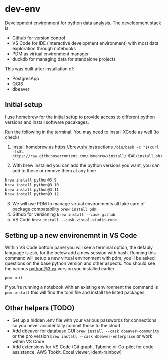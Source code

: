 # dev-env
Development environment for python data analysis. The development stack is 
- Github for version control
- VS Code for IDE (interactive development environment) with most data exploration through notebooks
- PDM as virtual environment manager
- duckdb for managing data for standalone projects 

This was built after installation of:
- PostgresApp
- QGIS
- dbeaver

## Initial setup
I use homebrew for the initial setup to provide access to different python versions and install software pacakages.

Run the following in the terminal. You may need to install XCode as well (to check)

1. Install homebrew as https://brew.sh/ instructions
`/bin/bash -c "$(curl -fsSL https://raw.githubusercontent.com/Homebrew/install/HEAD/install.sh)"` 
2. With brew installed you can add the python versions you want, you can add to these or remove them at any time 
```bash
brew install python@3.9
brew install python@3.10
brew install python@3.11
brew install python@3.12
```
3. We will use PDM to manage virtual environments all take care of package compatability `brew install pdm`
4. Github for versioning `brew install --cask github`
5. VS Code `brew install --cask visual-studio-code` 

## Setting up a new environemnt in VS Code 
Within VS Code bottom panel you will see a terminal option, the defauly language is zsh, for the below add a new session with bash. Running this command will setup a new virtual environment with pdm, you'll be asked questions on the base python version and other aspects. You should see the various python@3.xx version you installed earlier

`pdm init` 

If you're running a notebook with an existing environment the command is `pdm install` this will find the toml file and install the listed packages. 

## Other helpers (TODO)
- Set up a hidden .env file with your various passwords for connections so you never accidentally commit those to the cloud
- Add dbeaver for database GUI `brew install --cask dbeaver-community` or the pro version `brew install --cask dbeaver-enterprise` or work within VS Code
- Add extensions for VS Code (Git graph, Tabnine or Co-pilot for code assistance, AWS Tookit, Excel viewer, ident-rainbow) 
